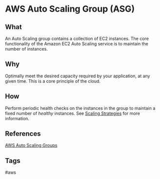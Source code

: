 # AWS Auto Scaling Group (ASG)

## What
An Auto Scaling group contains a collection of EC2 instances. The core functionality of the Amazon EC2 Auto Scaling service is to maintain the number of instances.  

## Why
Optimally meet the desired capacity required by your application, at any given time. This is a core principle of the cloud.  

## How
Perform periodic health checks on the instances in the group to maintain a fixed number of *healthy* instances. See [Scaling Strategies](../202309152039) for more information.  

## References
[AWS Auto Scaling Groups](https://docs.aws.amazon.com/autoscaling/ec2/userguide/auto-scaling-groups.html)  

## Tags
#aws
